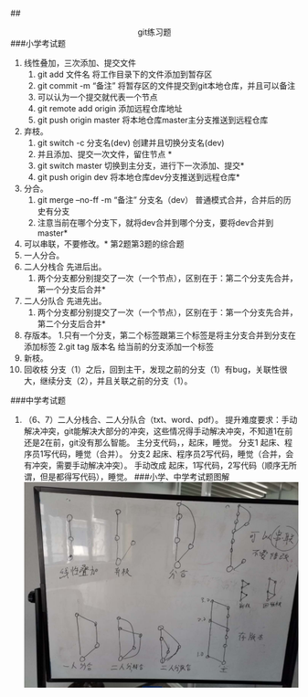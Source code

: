 ##<center>git练习题</center>
###小学考试题
1. 线性叠加，三次添加、提交文件
    1. git add 文件名 将工作目录下的文件添加到暂存区
    2. git commit -m “备注” 将暂存区的文件提交到git本地仓库，并且可以备注
    3. 可以认为一个提交就代表一个节点
    4. git remote add origin 添加远程仓库地址
    5. git push origin master 将本地仓库master主分支推送到远程仓库
2. 弃枝。
    1. git switch -c 分支名(dev)  创建并且切换分支名(dev)
    2. 并且添加、提交一次文件，留住节点  *
    2. git switch master 切换到主分支，进行下一次添加、提交*
    3. git push origin dev 将本地仓库dev分支推送到远程仓库*
3. 分合。
    1. git merge –no-ff -m “备注” 分支名（dev） 普通模式合并，合并后的历史有分支
    2. 注意当前在哪个分支下，就将dev合并到哪个分支，要将dev合并到master*
4. 可以串联，不要修改。*
    第2题第3题的综合题
5. 一人分合。
6. 二人分栈合   先进后出。
    1. 两个分支都分别提交了一次（一个节点），区别在于：第二个分支先合并，第一个分支后合并*
7. 二人分队合 先进先出。
    1. 两个分支都分别提交了一次（一个节点），区别在于：第一个分支先合并，第二个分支后合并*
8. 存版本。
    1.只有一个分支，第二个标签跟第三个标签是将主分支合并到分支在添加标签
    2.git tag 版本名   给当前的分支添加一个标签
9. 新枝。
10. 回收枝   分支（1）之后，回到主干，发现之前的分支（1）有bug，关联性很大，继续分支（2），并且关联之前的分支（1）。

###中学考试题
1. （6、7）二人分栈合、二人分队合（txt、word、pdf）。
提升难度要求：手动解决冲突，git能解决大部分的冲突，这些情况得手动解决冲突，不知道1在前还是2在前，git没有那么智能。
主分支代码，，起床，睡觉。
分支1    起床、程序员1写代码，睡觉（合并）。
分支2    起床、程序员2写代码，睡觉（合并，会有冲突，需要手动解决冲突）。
手动改成  起床，1写代码，2写代码（顺序无所谓，但是都得写代码），睡觉。
###小学、中学考试题图解
![img](img/git题目图解.jpg )
